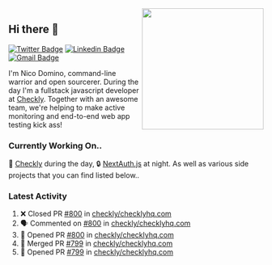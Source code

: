 <img align="right" src="https://user-images.githubusercontent.com/7415984/172472491-91b16eac-fa22-4ecf-92df-d687139fd1f9.gif" width="240" />

## Hi there 👋

[![Twitter Badge](https://img.shields.io/badge/-@ndom91-1ca0f1?style=flat-square&labelColor=1ca0f1&logo=twitter&logoColor=white&link=https://twitter.com/ndom91)](https://twitter.com/ndom91) [![Linkedin Badge](https://img.shields.io/badge/-ndom91-blue?style=flat-square&logo=Linkedin&logoColor=white&link=https://www.linkedin.com/in/ndom91/)](https://www.linkedin.com/in/ndom91/) [![Gmail Badge](https://img.shields.io/badge/-yo@ndo.dev-c14438?style=flat-square&logo=mail.ru&logoColor=white&link=mailto:yo@ndo.dev)](mailto:yo@ndo.dev)

I'm Nico Domino, command-line warrior and open sourcerer. During the day I'm a fullstack javascript developer at [Checkly](https://checklyhq.com). Together with an awesome team, we're helping to make active monitoring and end-to-end web app testing kick ass!

### Currently Working On..

🦝 [Checkly](https://checklyhq.com) during the day, 🔒 [NextAuth.js](https://github.com/nextauthjs/next-auth) at night. As well as various side projects that you can find listed below..

<!--START_SECTION_PROFILE_VIEWS:readme-info-->
<!--END_SECTION_PROFILE_VIEWS:readme-info-->

<!--START_SECTION_DAILY_COMMIT:readme-info-->
<!--END_SECTION_DAILY_COMMIT:readme-info-->

<!--START_SECTION_WEEKLY_COMMIT:readme-info-->
<!--END_SECTION_WEEKLY_COMMIT:readme-info-->

### Latest Activity

<!--START_SECTION:activity-->
1. ❌ Closed PR [#800](https://github.com/checkly/checklyhq.com/pull/800) in [checkly/checklyhq.com](https://github.com/checkly/checklyhq.com)
2. 🗣 Commented on [#800](https://github.com/checkly/checklyhq.com/issues/800) in [checkly/checklyhq.com](https://github.com/checkly/checklyhq.com)
3. 💪 Opened PR [#800](https://github.com/checkly/checklyhq.com/pull/800) in [checkly/checklyhq.com](https://github.com/checkly/checklyhq.com)
4. 🎉 Merged PR [#799](https://github.com/checkly/checklyhq.com/pull/799) in [checkly/checklyhq.com](https://github.com/checkly/checklyhq.com)
5. 💪 Opened PR [#799](https://github.com/checkly/checklyhq.com/pull/799) in [checkly/checklyhq.com](https://github.com/checkly/checklyhq.com)
<!--END_SECTION:activity-->
